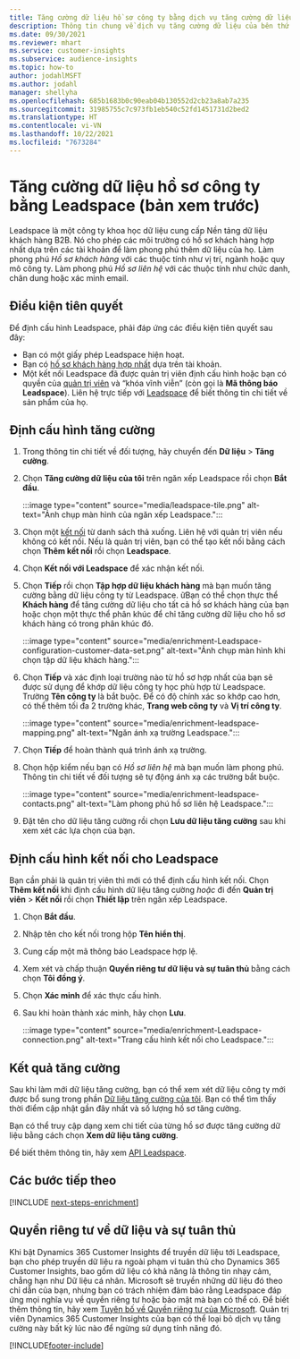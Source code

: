 ```yaml
---
title: Tăng cường dữ liệu hồ sơ công ty bằng dịch vụ tăng cường dữ liệu của bên thứ ba Leadspace
description: Thông tin chung về dịch vụ tăng cường dữ liệu của bên thứ ba Leadspace.
ms.date: 09/30/2021
ms.reviewer: mhart
ms.service: customer-insights
ms.subservice: audience-insights
ms.topic: how-to
author: jodahlMSFT
ms.author: jodahl
manager: shellyha
ms.openlocfilehash: 685b1683b0c90eab04b130552d2cb23a8ab7a235
ms.sourcegitcommit: 31985755c7c973fb1eb540c52fd1451731d2bed2
ms.translationtype: HT
ms.contentlocale: vi-VN
ms.lasthandoff: 10/22/2021
ms.locfileid: "7673284"
---
```

# <a name="enrichment-of-company-profiles-with-leadspace-preview"></a>Tăng cường dữ liệu hồ sơ công ty bằng Leadspace (bản xem trước)

Leadspace là một công ty khoa học dữ liệu cung cấp Nền tảng dữ liệu khách hàng B2B. Nó cho phép các môi trường có hồ sơ khách hàng hợp nhất dựa trên các tài khoản để làm phong phú thêm dữ liệu của họ. Làm phong phú *Hồ sơ khách hàng* với các thuộc tính như vị trí, ngành hoặc quy mô công ty. Làm phong phú *Hồ sơ liên hệ* với các thuộc tính như chức danh, chân dung hoặc xác minh email.

## <a name="prerequisites"></a>Điều kiện tiên quyết

Để định cấu hình Leadspace, phải đáp ứng các điều kiện tiên quyết sau đây:

- Bạn có một giấy phép Leadspace hiện hoạt.
- Bạn có [hồ sơ khách hàng hợp nhất](customer-profiles.md) dựa trên tài khoản.
- Một kết nối Leadspace đã được quản trị viên định cấu hình hoặc bạn có quyền của [quản trị viên](permissions.md#administrator) và “khóa vĩnh viễn” (còn gọi là **Mã thông báo Leadspace**). Liên hệ trực tiếp với [Leadspace](https://www.leadspace.com/leadspace-microsoft-dynamics-365/) để biết thông tin chi tiết về sản phẩm của họ.

## <a name="configure-the-enrichment"></a>Định cấu hình tăng cường

1. Trong thông tin chi tiết về đối tượng, hãy chuyển đến **Dữ liệu** > **Tăng cường**.

1. Chọn **Tăng cường dữ liệu của tôi** trên ngăn xếp Leadspace rồi chọn **Bắt đầu**.

   :::image type="content" source="media/leadspace-tile.png" alt-text="Ảnh chụp màn hình của ngăn xếp Leadspace.":::

1. Chọn một [kết nối](connections.md) từ danh sách thả xuống. Liên hệ với quản trị viên nếu không có kết nối. Nếu là quản trị viên, bạn có thể tạo kết nối bằng cách chọn **Thêm kết nối** rồi chọn **Leadspace**. 

1. Chọn **Kết nối với Leadspace** để xác nhận kết nối.

1. Chọn **Tiếp** rồi chọn **Tập hợp dữ liệu khách hàng** mà bạn muốn tăng cường bằng dữ liệu công ty từ Leadspace. ữBạn có thể chọn thực thể **Khách hàng** để tăng cường dữ liệu cho tất cả hồ sơ khách hàng của bạn hoặc chọn một thực thể phân khúc để chỉ tăng cường dữ liệu cho hồ sơ khách hàng có trong phân khúc đó.

    :::image type="content" source="media/enrichment-Leadspace-configuration-customer-data-set.png" alt-text="Ảnh chụp màn hình khi chọn tập dữ liệu khách hàng.":::

1. Chọn **Tiếp** và xác định loại trường nào từ hồ sơ hợp nhất của bạn sẽ được sử dụng để khớp dữ liệu công ty học phù hợp từ Leadspace. Trường **Tên công ty** là bắt buộc. Để có độ chính xác so khớp cao hơn, có thể thêm tối đa 2 trường khác, **Trang web công ty** và **Vị trí công ty**.

   :::image type="content" source="media/enrichment-leadspace-mapping.png" alt-text="Ngăn ánh xạ trường Leadspace.":::

1. Chọn **Tiếp** để hoàn thành quá trình ánh xạ trường.

1. Chọn hộp kiểm nếu bạn có *Hồ sơ liên hệ* mà bạn muốn làm phong phú. Thông tin chi tiết về đối tượng sẽ tự động ánh xạ các trường bắt buộc.

   :::image type="content" source="media/enrichment-leadspace-contacts.png" alt-text="Làm phong phú hồ sơ liên hệ Leadspace.":::
 
1. Đặt tên cho dữ liệu tăng cường rồi chọn **Lưu dữ liệu tăng cường** sau khi xem xét các lựa chọn của bạn.


## <a name="configure-the-connection-for-leadspace"></a>Định cấu hình kết nối cho Leadspace 

Bạn cần phải là quản trị viên thì mới có thể định cấu hình kết nối. Chọn **Thêm kết nối** khi định cấu hình dữ liệu tăng cường *hoặc* đi đến **Quản trị viên** > **Kết nối** rồi chọn **Thiết lập** trên ngăn xếp Leadspace.

1. Chọn **Bắt đầu**. 

1. Nhập tên cho kết nối trong hộp **Tên hiển thị**.

1. Cung cấp một mã thông báo Leadspace hợp lệ.

1. Xem xét và chấp thuận **Quyền riêng tư dữ liệu và sự tuân thủ** bằng cách chọn **Tôi đồng ý**.

1. Chọn **Xác minh** để xác thực cấu hình.

1. Sau khi hoàn thành xác minh, hãy chọn **Lưu**.
   
   :::image type="content" source="media/enrichment-Leadspace-connection.png" alt-text="Trang cấu hình kết nối cho Leadspace.":::

## <a name="enrichment-results"></a>Kết quả tăng cường

Sau khi làm mới dữ liệu tăng cường, bạn có thể xem xét dữ liệu công ty mới được bổ sung trong phần [Dữ liệu tăng cường của tôi](enrichment-hub.md). Bạn có thể tìm thấy thời điểm cập nhật gần đây nhất và số lượng hồ sơ tăng cường.

Bạn có thể truy cập dạng xem chi tiết của từng hồ sơ được tăng cường dữ liệu bằng cách chọn **Xem dữ liệu tăng cường**.

Để biết thêm thông tin, hãy xem [API Leadspace](https://support.leadspace.com/hc/en-us/sections/201997649-API).

## <a name="next-steps"></a>Các bước tiếp theo


[!INCLUDE [next-steps-enrichment](../includes/next-steps-enrichment.md)]

## <a name="data-privacy-and-compliance"></a>Quyền riêng tư về dữ liệu và sự tuân thủ

Khi bật Dynamics 365 Customer Insights để truyền dữ liệu tới Leadspace, bạn cho phép truyền dữ liệu ra ngoài phạm vi tuân thủ cho Dynamics 365 Customer Insights, bao gồm dữ liệu có khả năng là thông tin nhạy cảm, chẳng hạn như Dữ liệu cá nhân. Microsoft sẽ truyền những dữ liệu đó theo chỉ dẫn của bạn, nhưng bạn có trách nhiệm đảm bảo rằng Leadspace đáp ứng mọi nghĩa vụ về quyền riêng tư hoặc bảo mật mà bạn có thể có. Để biết thêm thông tin, hãy xem [Tuyên bố về Quyền riêng tư của Microsoft](https://go.microsoft.com/fwlink/?linkid=396732).
Quản trị viên Dynamics 365 Customer Insights của bạn có thể loại bỏ dịch vụ tăng cường này bất kỳ lúc nào để ngừng sử dụng tính năng đó.


[!INCLUDE[footer-include](../includes/footer-banner.md)]
